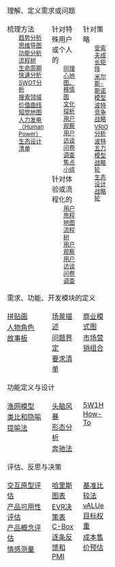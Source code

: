 <style>
  tr.row {
    display: table-row;
    vertical-align: top;
    border-color: inherit;
  }

  .mainpagediv {
    font-size: 85%;
    line-height: 1.2em;
    margin-left: 2em;
  }

  .mainpagetable p {
    margin: 0.1em;
  }

  .mainpagetable tr.row td:first-child {
    padding-left: 1em;
  }

  .mainpagetable tr.row td {
    padding: 0.5em;
  }

  table.mainpagetable {
    display: table;
  }

  td {
    display: table-cell;
    vertical-align: inherit;
  }
  tr {
    display: table-row;
    vertical-align: inherit;
    border-color: inherit;
  }
  div {
    display: block;
  }
  p {
    display: block;
    margin-block-start: 1em;
    margin-block-end: 1em;
    margin-inline-start: 0px;
    margin-inline-end: 0px;
  }
  table {
    border-collapse: separate;
    border-width: 0px;
    box-sizing: border-box;
    text-indent: initial;
    border-spacing: 2px;
    -webkit-border-horizontal-spacing: 0px;
    -webkit-border-vertical-spacing: 0px;
  }
  tbody {
    display: table-row-group;
    vertical-align: middle;
    border-color: inherit;
  }
</style>
<table class="mainpagetable" style="width:100;">
  <tr class="row">
    <td colspan="3">
      <p><span>理解、定义需求或问题</span></p>
    </td>
  </tr>
  <tr class="row">
    <td>
      <p>梳理方法</p>
      <div class="mainpagediv">
        <p><a href="./趋势分析.md">趋势分析</a></p>
        <p><a href="./思维导图.md">思维导图</a></p>
        <p><a href="./功能分析.md">功能分析</a></p>
        <p><a href="./流程树.md">流程树</a></p>
        <p><a href="./生命周期快速分析.md">生命周期快速分析</a></p>
        <p><a href="./SWOT分析.md">SWOT分析</a></p>
        <p><a href="./搜索领域.md">搜索领域</a></p>
        <p><a href="./价值曲线.md">价值曲线</a></p>
        <p><a href="./知觉地图.md">知觉地图</a></p>
        <p><a href="./人力发电.md">人力发电（Human Power）</a></p>
        <p><a href="./生态设计清单.md">生态设计清单</a></p>
      </div>
    </td>
    <td>
      <p>针对特殊用户或个人的</p>
      <div class="mainpagediv">
        <p><a href="./情境地图.md">同理心地图、移情图</a></p>
        <p><a href="./文化探析.md">文化探析</a></p>
        <p><a href="./用户观察.md">用户观察</a></p>
        <p><a href="./用户访谈.md">用户访谈</a></p>
        <p><a href="./问卷调查.md">问卷调查</a></p>
        <p><a href="./焦点小组.md">焦点小组</a></p>
      </div>
      <p>针对体验或流程化的</p>
      <div class="mainpagediv">
        <p><a href="./用户体验地图.md">用户旅程地图</a></p>
        <p><a href="./流程树.md">流程树</a></p>
        <p><a href="./用户观察.md">用户观察</a></p>
        <p><a href="./用户访谈.md">用户访谈</a></p>
        <p><a href="./问卷调查.md">问卷调查</a></p>
      </div>
    </td>
    <td>
      <p>针对策略</p>
      <div class="mainpagediv">
        <p><a href="./安索夫成长矩阵.md">安索夫成长矩阵</a></p>
        <p><a href="./米尔斯-斯诺模型.md">米尔斯-斯诺模型</a></p>
        <p><a href="./波特竞争战略.md">波特竞争战略</a></p>
        <p><a href="./VRIO分析.md">VRIO分析</a></p>
        <p><a href="./波特五力模型.md">波特五力模型</a></p>
        <p><a href="./战略轮.md">战略轮</a></p>
        <p><a href="./生态设计战略轮.md">生态设计战略轮</a></p>
      </div>
    </td>
  </tr>
  <tr class="row">
    <td colspan="3">
      <p><span>需求、功能、开发模块的定义</span></p>
    </td>
  </tr>
  <tr class="row">
    <td>
      <p><a href="./拼贴画.md">拼贴画</a></p>
      <p><a href="./人物角色.md">人物角色</a></p>
      <p><a href="./故事板.md">故事板</a></p>
    </td>
    <td>
      <p><a href="./场景描述.md">场景描述</a></p>
      <p><a href="./问题界定.md">问题界定</a></p>
      <p><a href="./要求清单.md">要求清单</a></p>
    </td>
    <td>
      <p><a href="./商业模式图.md">商业模式图</a></p>
      <p><a href="./市场营销组合.md">市场营销组合</a></p>
    </td>
  </tr>
  <tr class="row">
    <td colspan="3">
      <p><span>功能定义与设计</span></p>
    </td>
  </tr>
  <tr class="row">
    <td>
      <p><a href="./渔网模型.md">渔网模型</a></p>
      <p><a href="./类比和隐喻.md">类比和隐喻</a></p>
      <p><a href="./提喻法.md">提喻法</a></p>
    </td>
    <td>
      <p><a href="./头脑风暴.md">头脑风暴</a></p>
      <p><a href="./形态分析.md">形态分析</a></p>
      <p><a href="./奔驰法.md">奔驰法</a></p>
    </td>
    <td>
      <p><a href="./5W1H.md">5W1H</a></p>
      <p><a href="./How-To.md">How-To</a></p>
    </td>
  </tr>
  <tr class="row">
    <td colspan="3">
      <p><span>评估、反思与决策</span></p>
    </td>
  </tr>
  <tr class="row">
    <td>
      <p><a href="./交互原型评估.md">交互原型评估</a></p>
      <p><a href="./产品可用性评估.md">产品可用性评估</a></p>
      <p><a href="./产品概念评估.md">产品概念评估</a></p>
      <p><a href="./情感测量.md">情感测量</a></p>
    </td>
    <td>
      <p><a href="./哈里斯图表.md">哈里斯图表</a></p>
      <p><a href="./EVR决策表.md">EVR决策表</a></p>
      <p><a href="./C-Box.md">C-Box</a></p>
      <p><a href="./逐条反馈和PMI.md">逐条反馈和PMI</a></p>
    </td>
    <td>
      <p><a href="./基准比较法.md">基准比较法</a></p>
      <p><a href="./vALUe模型.md">vALUe</a></p>
      <p><a href="./目标权重.md">目标权重</a></p>
      <p><a href="./成本售价预估.md">成本售价预估</a></p>
    </td>
  </tr>
</table>
